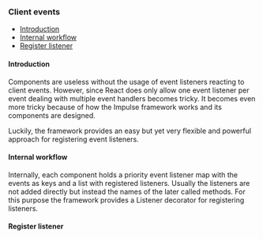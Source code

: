 <h3 class="doc-title">Client events</h3>

- [Introduction](#introduction)
- [Internal workflow](#internal-workflow)
- [Register listener](#register-listener)

<h4 name="introduction">Introduction</h4>

Components are useless without the usage of event listeners reacting to client events.
However, since React does only allow one event listener per event dealing with multiple
event handlers becomes tricky. It becomes even more tricky because of how the Impulse
framework works and its components are designed. 

Luckily, the framework provides an easy but yet very flexible and powerful approach for
registering event listeners.

<h4 name="internal-workflow">Internal workflow</h4>

Internally, each component holds a priority event listener map with the events as keys
and a list with registered listeners. Usually the listeners are not added directly but
instead the names of the later called methods. For this purpose the framework provides
a <span class="code-hint">Listener</span> decorator for registering listeners.

<h4 name="register-listener">Register listener</h4>